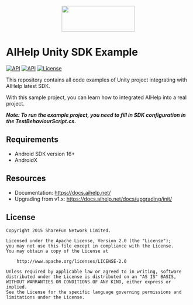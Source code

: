 [<p align="center"><img src="https://cdn.aihelp.net/logo/logo.png" data-canonical-src="https://cdn.aihelp.net/logo/logo.png" width="200" height="70" align="center"/></p>](https://aihelp.net)



# AIHelp Unity SDK Example



[![API](https://img.shields.io/badge/Android%20API-16%2B-brightgreen.svg?style=flat)](https://android-arsenal.com/api?level=16) [![API](https://img.shields.io/badge/iOS%20API-9.0%2B-brightgreen.svg?style=flat)]() [![License](https://img.shields.io/badge/License%20-Apache%202-337ab7.svg)](https://www.apache.org/licenses/LICENSE-2.0)




This repository contains all code examples of Unity project integrating with AIHelp latest SDK.

With this sample project, you can learn how to integrated AIHelp into a real project.

***Note: To run the example project, you need to fill in SDK configuration in the TestBehaviourScript.cs.***



## Requirements

- Android SDK version 16+
- AndroidX



## Resources

- Documentation: https://docs.aihelp.net/
- Upgrading from v1.x: https://docs.aihelp.net/docs/upgrading/init/



## License

```
Copyright 2015 ShareFun Network Limited.

Licensed under the Apache License, Version 2.0 (the "License");
you may not use this file except in compliance with the License.
You may obtain a copy of the License at

    http://www.apache.org/licenses/LICENSE-2.0

Unless required by applicable law or agreed to in writing, software
distributed under the License is distributed on an "AS IS" BASIS,
WITHOUT WARRANTIES OR CONDITIONS OF ANY KIND, either express or implied.
See the License for the specific language governing permissions and
limitations under the License.
```

